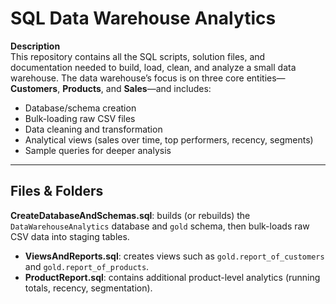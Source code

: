 # SQL Data Warehouse Analytics

**Description**  
This repository contains all the SQL scripts, solution files, and documentation needed to build, load, clean, and analyze a small data warehouse. The data warehouse’s focus is on three core entities—**Customers**, **Products**, and **Sales**—and includes:  
- Database/schema creation  
- Bulk-loading raw CSV files  
- Data cleaning and transformation  
- Analytical views (sales over time, top performers, recency, segments)  
- Sample queries for deeper analysis  


---

## Files & Folders

 **CreateDatabaseAndSchemas.sql**: builds (or rebuilds) the `DataWarehouseAnalytics` database and `gold` schema, then bulk-loads raw CSV data into staging tables.
- **ViewsAndReports.sql**: creates views such as `gold.report_of_customers` and `gold.report_of_products`.
- **ProductReport.sql**: contains additional product-level analytics (running totals, recency, segmentation).


